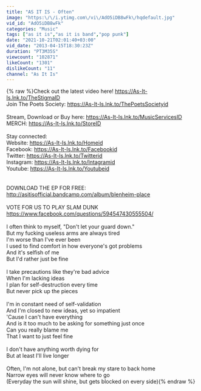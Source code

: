 ```yaml
---
title: "AS IT IS - Often"
image: "https:\/\/i.ytimg.com\/vi\/AdO5iDB8wFk\/hqdefault.jpg"
vid_id: "AdO5iDB8wFk"
categories: "Music"
tags: ["as it is","as it is band","pop punk"]
date: "2021-10-21T02:01:40+03:00"
vid_date: "2013-04-15T18:30:23Z"
duration: "PT3M35S"
viewcount: "102871"
likeCount: "1301"
dislikeCount: "11"
channel: "As It Is"
---
```

{% raw %}Check out the latest video here! <a rel="nofollow" target="blank" href="https://As-It-Is.lnk.to/TheStigmaID">https://As-It-Is.lnk.to/TheStigmaID</a><br />Join The Poets Society: <a rel="nofollow" target="blank" href="https://As-It-Is.lnk.to/ThePoetsSocietyid">https://As-It-Is.lnk.to/ThePoetsSocietyid</a><br /><br />Stream, Download or Buy here: <a rel="nofollow" target="blank" href="https://As-It-Is.lnk.to/MusicServicesID">https://As-It-Is.lnk.to/MusicServicesID</a><br />MERCH: <a rel="nofollow" target="blank" href="https://As-It-Is.lnk.to/StoreID">https://As-It-Is.lnk.to/StoreID</a><br /><br />Stay connected: <br />Website: <a rel="nofollow" target="blank" href="https://As-It-Is.lnk.to/Homeid">https://As-It-Is.lnk.to/Homeid</a><br />Facebook: <a rel="nofollow" target="blank" href="https://As-It-Is.lnk.to/Facebookid">https://As-It-Is.lnk.to/Facebookid</a><br />Twitter: <a rel="nofollow" target="blank" href="https://As-It-Is.lnk.to/Twitterid">https://As-It-Is.lnk.to/Twitterid</a><br />Instagram: <a rel="nofollow" target="blank" href="https://As-It-Is.lnk.to/Intagramid">https://As-It-Is.lnk.to/Intagramid</a><br />Youtube: <a rel="nofollow" target="blank" href="https://As-It-Is.lnk.to/Youtubeid">https://As-It-Is.lnk.to/Youtubeid</a><br /><br /><br />DOWNLOAD THE EP FOR FREE:<br /><a rel="nofollow" target="blank" href="http://asitisofficial.bandcamp.com/album/blenheim-place">http://asitisofficial.bandcamp.com/album/blenheim-place</a><br /><br />VOTE FOR US TO PLAY SLAM DUNK <a rel="nofollow" target="blank" href="https://www.facebook.com/questions/594547430555504/">https://www.facebook.com/questions/594547430555504/</a><br /><br />I often think to myself, &quot;Don't let your guard down.&quot;<br />But my fucking useless arms are always tired<br />I'm worse than I've ever been<br />I used to find comfort in how everyone's got problems<br />And it's selfish of me<br />But I'd rather just be fine<br /><br />I take precautions like they're bad advice<br />When I'm lacking ideas<br />I plan for self-destruction every time<br />But never pick up the pieces<br /><br />I'm in constant need of self-validation<br />And I'm closed to new ideas, yet so impatient<br />'Cause I can't have everything<br />And is it too much to be asking for something just once<br />Can you really blame me<br />That I want to just feel fine<br /><br />I don't have anything worth dying for<br />But at least I'll live longer<br /><br />Often, I'm not alone, but can't break my stare to back home<br />Narrow eyes will never know where to go<br />(Everyday the sun will shine, but gets blocked on every side){% endraw %}
